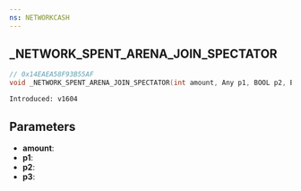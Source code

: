 ```yaml
---
ns: NETWORKCASH
---
```

## _NETWORK_SPENT_ARENA_JOIN_SPECTATOR

```c
// 0x14EAEA58F93B55AF
void _NETWORK_SPENT_ARENA_JOIN_SPECTATOR(int amount, Any p1, BOOL p2, BOOL p3);
```

```
Introduced: v1604
```

## Parameters
* **amount**:
* **p1**:
* **p2**:
* **p3**:

